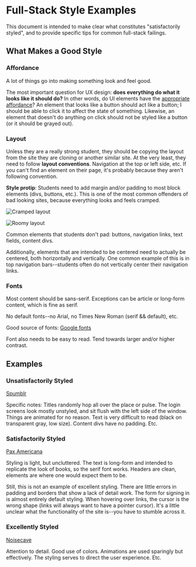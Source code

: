 # Full-Stack Style Examples

This document is intended to make clear what constitutes "satisfactorily styled",
and to provide specific tips for common full-stack failings.

## What Makes a Good Style

### Affordance

A lot of things go into making something look and feel good.

The most important question for UX design: **does everything do what it looks
like it should do?** In other words, do UI elements have the
[appropriate affordance](http://www.webdesignerdepot.com/2015/04/6-types-of-digital-affordance-that-impact-your-ux/)? An element that looks like a button should act like a button; I
should be able to click it to affect the state of something. Likewise, an element
that doesn't do anything on click should not be styled like a button (or it
should be grayed out).

### Layout

Unless they are a really strong student, they should be copying the layout from
the site they are cloning or another similar site. At the very least, they
need to follow **layout conventions**. Navigation at the top or left side, etc.
If you can't find an element on their page, it's probably because they aren't
following convention.

**Style protip**: Students need to add margin and/or padding to most block
elements (divs, buttons, etc.). This is one of the most common offenders of bad
looking sites, because everything looks and feels cramped.

![Cramped layout](http://i.imgur.com/ebsjyns.png)

![Roomy layout](http://i.imgur.com/BjqAcYJ.png)

Common elements that students don't pad: buttons, navigation links, text fields,
content divs.

Additionally, elements that are intended to be centered need to actually be
centered, both horizontally and vertically. One common example of this is in
top navigation bars--students often do not vertically center their navigation
links.

### Fonts

Most content should be sans-serif. Exceptions can be article or long-form
content, which is fine as serif.

No default fonts--no Arial, no Times New Roman (serif && default), etc.

Good source of fonts: [Google fonts](https://www.google.com/fonts)

Font also needs to be easy to read. Tend towards larger and/or higher contrast.

## Examples

### Unsatisfactorily Styled

[Spumblr](http://www.spumblr.willcreager.com/)

Specific notes: Titles randomly hop all over the place or pulse. The login
screens look mostly unstyled, and sit flush with the left side of the window.
Things are animated for no reason. Text is very difficult to read (black on
transparent gray, low size). Content divs have no padding. Etc.

### Satisfactorily Styled

[Pax Americana](http://paxamericana.herokuapp.com/)

Styling is light, but uncluttered. The text is long-form and intended to replicate
the look of books, so the serif font works. Headers are clean, elements are
where one would expect them to be.

Still, this is not an example of excellent styling. There are little errors in
padding and borders that show a lack of detail work. The form for signing in is
almost entirely default styling. When hovering over links, the cursor is the wrong
shape (links will always want to have a pointer cursor). It's a little unclear
what the functionality of the site is--you have to stumble across it.

### Excellently Styled

[Noisecave](http://lit-thicket-63459.herokuapp.com/)

Attention to detail. Good use of colors. Animations are used sparingly but
effectively. The styling serves to direct the user experience. Etc.
